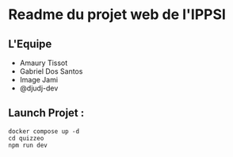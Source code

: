 # Readme du projet web de l'IPPSI

## L'Equipe
- Amaury Tissot
- Gabriel Dos Santos
- Image Jami
- @djudj-dev

## Launch Projet :

```
docker compose up -d
cd quizzeo
npm run dev
```